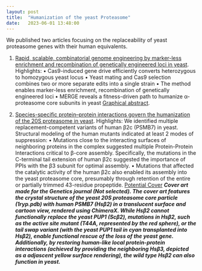 ```yaml
---
layout: post
title:  "Humanization of the yeast Proteasome"
date:   2023-06-01 13:48:00
---
```

We published two articles focusing on the replaceability of yeast proteasome genes with their human equivalents. 
1. [Rapid, scalable, combinatorial genome engineering by marker-less enrichment and recombination of genetically engineered loci in yeast](https://doi.org/10.1016/j.crmeth.2023.100464). 
Highlights:
• Cas9-induced gene drive efficiently converts heterozygous to homozygous yeast locus
• Yeast mating and Cas9 selection combines two or more separate edits into a single strain
• The method enables marker-less enrichment, recombination of genetically engineered loci
• MERGE reveals a fitness-driven path to humanize α-proteasome core subunits in yeast
[Graphical abstract](https://github.com/kachroolab/kachroolab/files/13639730/Graphical.Abstract.pdf).

2. [Species-specific protein–protein interactions govern the humanization of the 20S proteasome in yeast](https://doi.org/10.1093/genetics/iyad117). 
Highlights:
We identified multiple replacement-competent variants of human β2c (PSMB7) in yeast. Structural modeling of the human mutants indicated at least 2 modes of suppression: 
• Mutations close to the interacting surfaces of neighboring proteins in the complex suggested multiple Protein-Protein Interactions critical to β-core assembly. Specifically, the mutations in the C-terminal tail extension of human β2c suggested the importance of PPIs with the β3 subunit for optimal assembly.
• Mutations that affected the catalytic activity of the human β2c also enabled its assembly into the yeast proteasome core, presumably through retention of the entire or partially trimmed 43-residue propeptide. 
[Potential Cover](https://github.com/kachroolab/kachroolab/files/13639716/Cover2.pdf) **_Cover art made for the Genetics journal (Not selected). The cover art features the crystal structure of the yeast 20S proteasome core particle (1ryp.pdb) with human PSMB7 (Hsβ2) in a translucent surface and cartoon view, rendered using ChimeraX. While Hsβ2 cannot functionally replace the yeast PUP1 (Scβ2), mutations in Hsβ2, such as the active site mutant (T44A, represented by the red sphere), or the tail swap variant (with the yeast PUP1 tail in cyan transplanted into Hsβ2), enable functional rescue of the loss of the yeast gene. Additionally, by restoring human-like local protein-protein interactions (achieved by providing the neighboring Hsβ3, depicted as a adjascent yellow surface rendering), the wild type Hsβ2 can also function in yeast._** 


